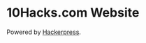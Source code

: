 10Hacks.com Website
===================

Powered by [Hackerpress](https://github.com/10hacks/10hacks.github.io).

